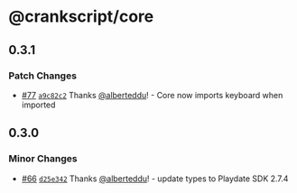 # @crankscript/core

## 0.3.1

### Patch Changes

- [#77](https://github.com/crankscript/crankscript/pull/77) [`a9c82c2`](https://github.com/crankscript/crankscript/commit/a9c82c258c2a97ee578d1f52a57ffb46cecb5a3b) Thanks [@alberteddu](https://github.com/alberteddu)! - Core now imports keyboard when imported

## 0.3.0

### Minor Changes

- [#66](https://github.com/crankscript/crankscript/pull/66) [`d25e342`](https://github.com/crankscript/crankscript/commit/d25e3427ea07c4a6c4f76931f89f2a5a2e2c7a4f) Thanks [@alberteddu](https://github.com/alberteddu)! - update types to Playdate SDK 2.7.4
